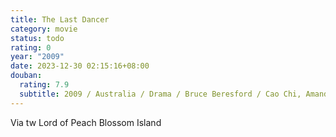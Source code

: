 ```yaml
---
title: The Last Dancer
category: movie
status: todo
rating: 0
year: "2009"
date: 2023-12-30 02:15:16+08:00
douban:
  rating: 7.9
  subtitle: 2009 / Australia / Drama / Bruce Beresford / Cao Chi, Amanda Schull
---
```


Via tw Lord of Peach Blossom Island
